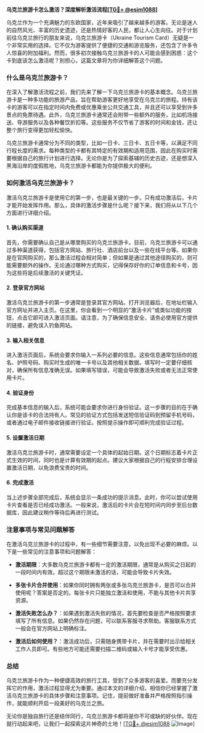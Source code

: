 **乌克兰旅游卡怎么激活？深度解析激活流程[[TG💪+ @esim1088](https://t.me/s/esim1088)]**

乌克兰作为一个充满魅力的东欧国家，近年来吸引了越来越多的游客。无论是迷人的自然风光、丰富的历史遗迹，还是热情好客的人民，都让人心生向往。对于计划前往乌克兰旅行的朋友来说，乌克兰旅游卡（Ukraine Tourism Card）无疑是一个非常实用的选择。它不仅为游客提供了便捷的交通和游览服务，还包含了许多令人惊喜的附加福利。然而，很多初次接触乌克兰旅游卡的人可能会感到困惑：这个卡到底该怎么激活呢？别担心，这篇文章将为你详细解答这个问题。

### 什么是乌克兰旅游卡？

在深入了解激活流程之前，我们先来了解一下乌克兰旅游卡的基本概念。乌克兰旅游卡是一种多功能的旅游产品，旨在帮助游客更好地享受在乌克兰的旅程。持有该卡的游客可以在指定时间内免费或优惠乘坐公共交通工具，并且还可以享受到许多景点的免票待遇。此外，乌克兰旅游卡通常还会附带一些额外的服务，比如机场接送、导游服务以及各种餐饮折扣等。这些服务不仅节省了游客的时间和金钱，还让整个旅行变得更加轻松愉快。

乌克兰旅游卡通常分为不同的类型，比如一日卡、三日卡、五日卡等，以满足不同行程长度的需求。每种类型的卡都有其特定的有效期和适用范围，因此在购买时需要根据自己的旅行计划进行选择。无论你是为了探索基辅的历史古迹，还是想深入黑海沿岸的度假胜地，乌克兰旅游卡都能为你提供极大的便利。

### 如何激活乌克兰旅游卡？

激活乌克兰旅游卡是使用它的第一步，也是最关键的一步。只有成功激活后，卡片才能开始发挥作用。那么，具体的激活步骤是什么呢？接下来，我们将从以下几个方面进行详细介绍。

#### 1. 确认购买渠道

首先，你需要确认自己是从哪里购买的乌克兰旅游卡。目前，乌克兰旅游卡可以通过多种渠道获得，包括官方网站、旅行社、酒店前台以及一些在线平台等。如果你是在官网购买的，那么激活过程会相对简单；但如果是通过其他途径购买的，则可能需要额外的操作。无论通过哪种方式购买，记得保存好你的订单信息和卡号，因为这些将是后续激活的关键凭证。

#### 2. 登录官方网站

激活乌克兰旅游卡的第一步通常是登录其官方网站。打开浏览器后，在地址栏输入官方网址并进入主页。在这里，你会看到一个明显的“激活卡片”或类似功能的按钮，点击它即可进入激活页面。请注意，为了确保信息安全，请务必使用官方提供的链接，避免误入钓鱼网站。

#### 3. 输入相关信息

进入激活页面后，系统会要求你输入一系列必要的信息。这些信息通常包括你的姓名、护照号码、购买时生成的唯一卡号以及其他相关数据。填写时一定要仔细核对，确保所有信息准确无误。如果填写错误，可能会导致激活失败或者无法正常使用卡片。

#### 4. 验证身份

完成基本信息的输入后，系统可能会要求你进行身份验证。这一步骤的目的在于确认你是该卡的合法持有人。常见的验证方式包括发送短信验证码到预留手机号码，或者通过电子邮件接收链接进行验证。按照提示操作即可顺利完成验证过程。

#### 5. 设置激活日期

激活乌克兰旅游卡时，通常需要设定一个具体的起始日期。这个日期标志着卡片正式生效的时间，同时也是计算有效期的起点。建议大家根据自己的行程安排合理设置激活日期，以免浪费宝贵的时间。

#### 6. 完成激活

当上述步骤全部完成后，系统会显示一条成功的提示消息。此时，你可以尝试使用卡片查看是否已经成功激活。一般来说，激活后的卡片会在短时间内同步至后台数据库，因此建议稍作等待后再进行测试。

### 注意事项与常见问题解答

在激活乌克兰旅游卡的过程中，有一些细节需要注意，以免出现不必要的麻烦。以下是一些常见的注意事项和问题解答：

- **激活期限**：大多数乌克兰旅游卡都有一定的激活期限，通常是从购买之日起的一段时间内有效。超过这个期限未激活的话，可能会导致卡片失效。
  
- **多张卡片合并使用**：如果你同时拥有两张或多张乌克兰旅游卡，是否可以合并使用呢？答案是否定的。每张卡片只能独立激活和使用，不能与其他卡片共享资源。

- **激活失败怎么办？**：如果遇到激活失败的情况，首先要检查是否严格按照要求填写了所有信息。如果仍然存在问题，可以联系客服寻求帮助。客服联系方式一般会在官方网站上明确标注。

- **激活后如何使用？**：激活成功后，只需随身携带卡片，并在需要时出示给相关工作人员即可。有些地方可能还需要扫描二维码或输入卡号才能享受优惠。

### 总结

乌克兰旅游卡作为一种便捷高效的旅行工具，受到了众多游客的喜爱。而要充分发挥它的作用，激活过程显得尤为重要。通过本文的详细介绍，相信你已经掌握了激活乌克兰旅游卡的具体步骤和注意事项。记住，提前做好准备并严格按照指引操作，就能顺利开启一段美好的乌克兰之旅。

无论你是独自旅行还是结伴同行，乌克兰旅游卡都将是你不可或缺的好伙伴。现在就行动起来吧，让我们一起探索这片神奇的土地！[[TG💪+ @esim1088](https://t.me/s/esim1088) ![Image](https://i.postimg.cc/4NQfJmqS/Snipaste-2025-05-13-00-14-12.png)]